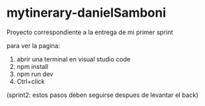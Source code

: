 # mytinerary-danielSamboni

Proyecto correspondiente a la entrega de mi primer sprint

para ver la pagina:

1. abrir una terminal en visual studio code
2. npm install
3. npm run dev
4. Ctrl+click

(sprint2: estos pasos deben seguirse despues de levantar el back)
